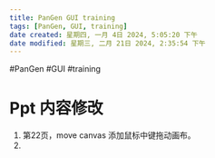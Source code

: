 ```yaml
---
title: PanGen GUI training
tags: [PanGen, GUI, training]
date created: 星期四, 一月 4日 2024, 5:05:20 下午
date modified: 星期三, 二月 21日 2024, 2:35:54 下午
---
```


#PanGen #GUI #training

# Ppt 内容修改
1. 第22页，move canvas 添加鼠标中键拖动画布。
2. 